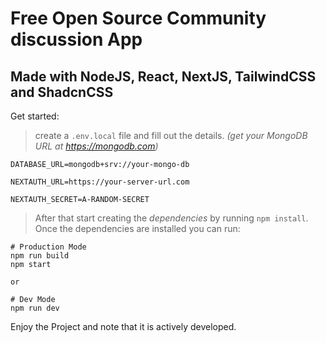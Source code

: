 # Free Open Source Community discussion App
## Made with NodeJS, React, NextJS, TailwindCSS and ShadcnCSS

Get started:

> create a `.env.local` file and fill out the details. *(get your MongoDB URL at https://mongodb.com)*

```env
DATABASE_URL=mongodb+srv://your-mongo-db

NEXTAUTH_URL=https://your-server-url.com

NEXTAUTH_SECRET=A-RANDOM-SECRET
```

> After that start creating the *dependencies* by running `npm install`. Once the dependencies are installed you can run:

```
# Production Mode
npm run build
npm start

or

# Dev Mode
npm run dev
```
Enjoy the Project and note that it is actively developed.
